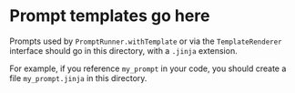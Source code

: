 # Prompt templates go here

Prompts used by `PromptRunner.withTemplate` or via the `TemplateRenderer` interface
should go in this directory, with a `.jinja` extension.

For example, if you reference `my_prompt` in your code,
you should create a file `my_prompt.jinja` in this directory.